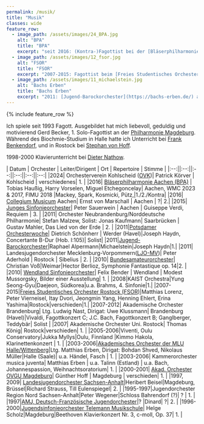 ```yaml
---
permalink: /musik/
title: "Musik"
classes: wide
feature_row:
  - image_path: /assets/images/24_BPA.jpg
    alt: "BPA"
    title: "BPA"
    excerpt: "seit 2016: (Kontra-)Fagottist bei der [Bläserphilharmonie Aachen (BPA)](https://blaeserphilharmonie-aachen.de/)."
  - image_path: /assets/images/12_fsor.jpg
    alt: "FSOR"
    title: "FSOR"
    excerpt: "2007-2015: Fagottist beim [Freies Studentisches Orchester Rostock (FSOR)](https://www.fsor.de)."
  - image_path: /assets/images/11_michaelstein.jpg
    alt: "Bachs Erben"
    title: "Bachs Erben"
    excerpt: "2011: [Jugend-Barockorchester](https://bachs-erben.de/) auf Michaelstein mit Raphael Alpermann."
---
```


{% include feature_row %}

Ich spiele seit 1993 Fagott. Ausgebildet hat mich liebevoll, geduldig und motivierend Gerd Becker, 1. Solo-Fagottist an der [Philharmonie Magdeburg](https://www.theater-magdeburg.de/menschen/philharmonie/). Während des Biochmie-Studium in Halle hatte ich Unterricht bei [Frank Benkendorf](https://www.buehnen-halle.de/de/staatskapelle-halle), und in Rostock bei [Stephan von Hoff](https://www.hmt-rostock.de/hochschule/lehrende/institut-fuer-musik/blaeserabteilung/stephan-von-hoff-fagott/).

1998-2000 Klavierunterricht bei [Dieter Nathow](https://www.musikland-sachsenanhalt.de/beitraege/nathow-dieter-1937-2004/).

| Datum | Orchester | Leiter/Dirigent | Ort | Repertoire | Stimme |
|:--:||:--:||:--:||:--:||:--:||:--:|
|2024| Orchesterverein Kohlscheid ([OVK](https://www.orchesterverein-kohlscheid.de/))| Patrick Körver | Kohlscheid | verschiedenes| 1. |
|2016| [Bläserphilharmonie Aachen (BPA)](https://blaeserphilharmonie-aachen.de/) | Tobias Haußig, Harry Vorselen, Miguel Etchegoncelay| Aachen, WMC 2023 & 2017, FIMU 2018 |Mackey, Spark, Kosmicki, Pütz,|1./2./Kontra|
|2016| [Collegium Musicum](https://www.cm.rwth-aachen.de/cms/cm/das-collegium/~mxqhk/orchester/) Aachen| Ernst von Marschall | Aachen | ?| 2.|
|2015| [Junges Sinfonieorchester](https://www.jso-aachen.de/)| Peter Sauerwein | Aachen | Guiseppe Verdi, Requiem | 3.  |
|2011| Orchester Neubrandenburg/Norddeutsche Philharmonie| Stefan Malzew, Solist: Jonas Kaufmann| Saarbrücken | Gustav Mahler, Das Lied von der Erde | 2.  |
|2011|[Potsdamer Orchesterwoche](http://www.pow-online.de/)| Dietrich Schönherr | Werder (Havel)|Joseph Haydn, Concertante B-Dur (Hob. I:105)| Solist|
|2011|[Jugend-Barockorchester](https://bachs-erben.de/)|Raphael Alpermann|Michaelstein|Joseph Haydn|1.|
|2011| Landesjugendorchester Mecklenburg-Vorpommern([LJO-MV](https://www.landesmusikrat-mv.de/ensembles/landesjugendorchester/))| Peter Aderhold | Rostock | Sibelius | 2. |
|2010| [Bundesamateurorchester](https://bdlo.de/musizieren/bundesamateurorchester/)| Christian Voß|Weimar|Hector Berlioz, Symphonie Fantastique op. 14|2. |
|2010| [Wendland Sinfonieorchester](https://www.wendlandsinfonieorchester.de/)| Felix Bender | Wendland | Modest Mussorgsky, Bilder einer Ausstellung| 1. |
|2008|KAIST Orchestra|Yung Seong-Gyu|Daejeon, Südkorea|u.a. Brahms, 4. Sinfonie|1.|
|2007-2015|[Freies Studentisches Orchester Rostock (FSOR)](https://www.fsor.de)|Matthias Lorenz, Peter Vierneisel, Itay Dvori, Jeongmin Yang, Henning Ehlert, Erina Yashima|Rostock|verschieden|1.|
|2007-2012| Akademische Orchester Brandenburg| Ltg. Ludwig Nast, Dirigat: Uwe Klussmann| Brandenburg (Havel)|Vivaldi, Fagottkonzert C; J.C. Bach, Fagottkonzert B; Ganglberger, Teddybär| Solist |
|2007| Akademische Orchester Uni. Rostock| Thomas König| Rostock|verschieden| 1. |
|2005-2006|Viventi, Oulu Conservatory|Jukka Myllys|Oulu, Finnland |Kimmo Hakola, Klarinettenkonzert | 1. |
|2003-2006|[Akademisches Orchester der MLU Halle/Wittenberg](https://www.coll-music.uni-halle.de/collegium-musicum/akademisches-orchester/)|Ltg. Matthias Erben, Dirigat: Bohdan Shved, Nikolaus Müller|Halle (Saale)| u.a. Händel, Fasch | 1. |
|2003-2006| Kammerorchester musica juventa| Matthias Erben | u.a. Talinn (Estland) | u.a. Bach, Johannespassion, Weihnachtsoratorium| 1. |
|2000-2001| [Akad. Orchester OVGU Magdeburg](https://www.orchester.ovgu.de/)| Günther Hoff | Magdeburg | verschieden| 1. |
|1997, 2009| [Landesjugendorchester Sachsen-Anhalt](https://lmr-san.de/projekte/landesjugendorchester/das-orchester)|Heribert Beisel|Magdeburg, Brüssel|Richard Strauss, Till Eulenspiegel| 2. |
|1995-1997|Jugendorchester Region Nord Sachsen-Anhalt|Peter Wegener|Schloss Bahrendorf (?)| ? | 1. |
|1997|[AMJ, Deutsch-Französische Jugendorchester](https://musikferien-amj.de/dinard/)|? |Dinard| ?| 2. |
|1996-2000|[Jugendsinfonieorchester Telemann Musikschule](https://www.telemann-konservatorium.de/angebote/jugendsinfonieorchester/)| Helge Scholz|Magdeburg|Beethoven Klavierkonzert Nr. 3, c-moll, Op. 37| 1. |
